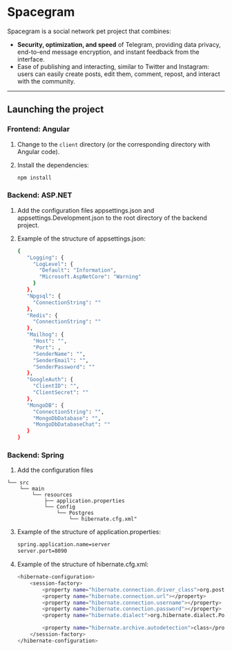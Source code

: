 # Spacegram  
Spacegram is a social network pet project that combines:  
- **Security, optimization, and speed** of Telegram, providing data privacy, end-to-end message encryption, and instant feedback from the interface.  
- Ease of publishing and interacting, similar to Twitter and Instagram: users can easily create posts, edit them, comment, repost, and interact with the community.  

---

## Launching the project  

### Frontend: Angular  

1. Change to the `client` directory (or the corresponding directory with Angular code).  
2. Install the dependencies:
 
   ```bash
   npm install

### Backend: ASP.NET
1. Add the configuration files appsettings.json and appsettings.Development.json to the root directory of the backend project.
2. Example of the structure of appsettings.json:
 
   ```bash
   {
      "Logging": {
        "LogLevel": {
          "Default": "Information",
          "Microsoft.AspNetCore": "Warning"
        }
      },
      "Npgsql": {
        "ConnectionString": ""
      },
      "Redis": {
        "ConnectionString": ""
      },
      "Mailhog": {
        "Host": "",
        "Port": ,
        "SenderName": "",
        "SenderEmail": "",
        "SenderPassword": ""
      },
      "GoogleAuth": {
        "ClientID": "",
        "ClientSecret": ""
      },
      "MongoDB": {
        "ConnectionString": "",
        "MongoDbDatabase": "",
        "MongoDbDatabaseChat": ""
      }
   }

### Backend: Spring
1. Add the configuration files
```
└── src
    └── main
        └── resources
            ├── application.properties
            └── Config
                └── Postgres
                    └── hibernate.cfg.xml"
```

3. Example of the structure of application.properties:
 
   ```bash
   spring.application.name=server
   server.port=8090
4. Example of the structure of hibernate.cfg.xml:
 
   ```bash
   <hibernate-configuration>
       <session-factory>
           <property name="hibernate.connection.driver_class">org.postgresql.Driver</property>
           <property name="hibernate.connection.url"></property>
           <property name="hibernate.connection.username"></property>
           <property name="hibernate.connection.password"></property>
           <property name="hibernate.dialect">org.hibernate.dialect.PostgreSQLDialect</property>
   
           <property name="hibernate.archive.autodetection">class</property>
       </session-factory>
   </hibernate-configuration>
